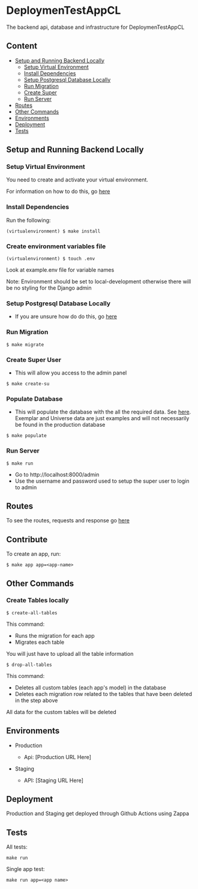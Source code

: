 # DeploymenTestAppCL

The backend api, database and infrastructure for DeploymenTestAppCL

## Content

- [Setup and Running Backend Locally](#setup-and-running-locally)
	- [Setup Virtual Environment](#setup=virtual-environment)
	- [Install Dependencies](#install-dependencies)
	- [Setup Postgresql Database Locally](./docs/DATABASE-LOCAL-SETUP.md)
	- [Run Migration](#run-migration)
	- [Create Super](#create-super-user)
	- [Run Server](#run-server)
- [Routes](#routes)
- [Other Commands](#other-commands)
- [Environments](#environments)
- [Deployment](#deployment)
- [Tests](#tests)

## Setup and Running Backend Locally

### Setup Virtual Environment

You need to create and activate your virtual environment.

For information on how to do this, go [here](../docs/VIRTUAL-ENVIRONMENT.md)

### Install Dependencies

Run the following:

```
(virtualenvironment) $ make install
```

### Create environment variables file

```
(virtualenvironment) $ touch .env
```
Look at example.env file for variable names

Note: Environment should be set to local-development otherwise there will be no styling for the Django admin

### Setup Postgresql Database Locally

- If you are unsure how do do this, go [here](../docs/DATABASE-LOCAL-SETUP.md)

### Run Migration

```
$ make migrate
```

### Create Super User

- This will allow you access to the admin panel

```
$ make create-su
```

### Populate Database

- This will populate the database with the all the required data. See [here](../backend/populate-database.json). Exemplar and Universe data are just examples and will not necessarily be found in the production database

```
$ make populate
```

### Run Server

```
$ make run
```

- Go to http://localhost:8000/admin
- Use the username and password used to setup the super user to login to admin

## Routes

To see the routes, requests and response go [here](../docs/API_REQUESTS_AND_RESPONSES.md)

## Contribute

To create an app, run:

```
$ make app app=<app-name>
```

## Other Commands

### Create Tables locally

```
$ create-all-tables
```

This command:

- Runs the migration for each app
- Migrates each table

You will just have to upload all the table information

```
$ drop-all-tables
```

This command:

- Deletes all custom tables (each app's model) in the database
- Deletes each migration row related to the tables that have been deleted in the step above

All data for the custom tables will be deleted

## Environments

- Production
	- Api: [Production URL Here]

- Staging
	- API: [Staging URL Here]


## Deployment

Production and Staging get deployed through Github Actions using Zappa

## Tests

All tests:

```
make run
```

Single app test:

```
make run app=<app name>
```
